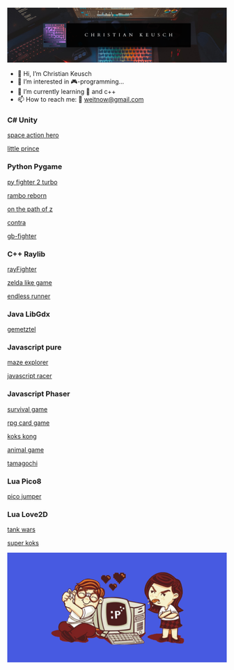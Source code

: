 ![wallpaper](https://github.com/weitnow/weitnow/blob/main/header.png)


- 👋 Hi, I’m Christian Keusch
- 👀 I’m interested in 🎮-programming...
- 🌱 I’m currently learning 🐍 and c++
- 📫 How to reach me: 📧 weitnow@gmail.com

### C# Unity
[space action hero](https://github.com/weitnow/weitnow/blob/main/games/spaceactionhero/README.md)

[little prince](https://github.com/weitnow/weitnow/tree/main/games/jumpandrun#readme)

### Python Pygame
[py fighter 2 turbo](https://github.com/weitnow/pygame_fighter#readme)

[rambo reborn](https://github.com/weitnow/pygame_shooter#readme)

[on the path of z](https://github.com/weitnow/weitnow/tree/main/games/onthepathofz#readme)

[contra](https://github.com/weitnow/python-contra#readme)

[gb-fighter](https://github.com/weitnow/gb-fighter#readme)

### C++ Raylib
[rayFighter](https://github.com/weitnow/rayFighter#readme)

[zelda like game](https://github.com/weitnow/cpp_raylib_zeldalike#readme)

[endless runner](https://github.com/weitnow/cpp_endless_runner#readme)

### Java LibGdx
[gemetztel](https://github.com/weitnow/libgdx-fighter#readme)

### Javascript pure

[maze explorer](https://github.com/weitnow/html5gameEngine#readme)

[javascript racer](https://github.com/weitnow/weitnow/tree/main/games/javascriptracer#readme)

### Javascript Phaser

[survival game](https://github.com/weitnow/phaser_survivalgame#readme)

[rpg card game](https://github.com/weitnow/phaser-cardgame#readme)

[koks kong](https://github.com/weitnow/weitnow/tree/main/games/donkeykong#readme)

[animal game](https://github.com/weitnow/weitnow/tree/main/games/animalgame#readme)

[tamagochi](https://github.com/weitnow/weitnow/tree/main/games/tamagochi#readme)

### Lua Pico8
[pico jumper](https://github.com/weitnow/pico#readme)

### Lua Love2D
[tank wars](https://github.com/weitnow/weitnow/tree/main/games/tankgame#readme)

[super koks](https://github.com/weitnow/weitnow/tree/main/games/superkoks#readme)

![wallpaper](https://github.com/weitnow/weitnow/blob/main/wallpaper.png)



